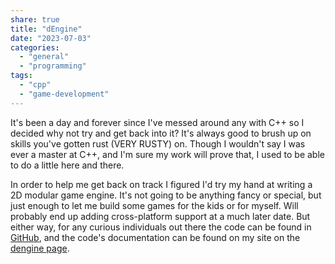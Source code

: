 ```yaml
---
share: true
title: "dEngine"
date: "2023-07-03"
categories:
  - "general"
  - "programming"
tags:
  - "cpp"
  - "game-development"
---
```


It's been a day and forever since I've messed around any with C++ so I decided why not try and get back into it?  It's always good to brush up on skills you've gotten rust (VERY RUSTY) on.   Though I wouldn't say I was ever a master at C++, and I'm sure my work will prove that, I used to be able to do a little here and there.

In order to help me get back on track I figured I'd try my hand at writing a 2D modular game engine.  It's not going to be anything fancy or special, but just enough to let me build some games for the kids or for myself.  Will probably end up adding cross-platform support at a much later date.  But either way, for any curious individuals out there the code can be found in [GitHub](https://github.com/DCCoder90/dengine), and the code's documentation can be found on my site on the [dengine page](https://www.dccoder.com/dengine/).